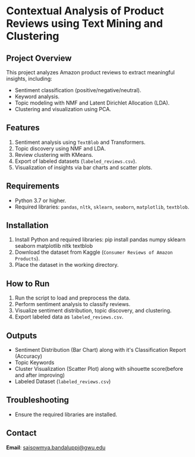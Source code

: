 # Contextual Analysis of Product Reviews using Text Mining and Clustering

## Project Overview
This project analyzes Amazon product reviews to extract meaningful insights, including:
- Sentiment classification (positive/negative/neutral).
- Keyword analysis.
- Topic modeling with NMF and Latent Dirichlet Allocation (LDA).
- Clustering and visualization using PCA.

## Features
1. Sentiment analysis using `TextBlob` and Transformers.
2. Topic discovery using NMF and LDA.
3. Review clustering with KMeans.
4. Export of labeled datasets (`labeled_reviews.csv`).
5. Visualization of insights via bar charts and scatter plots.

## Requirements
- Python 3.7 or higher.
- Required libraries: `pandas`, `nltk`, `sklearn`, `seaborn`, `matplotlib`, `textblob`.

## Installation
1. Install Python and required libraries: pip install pandas numpy sklearn seaborn matplotlib nltk textblob
2. Download the dataset from Kaggle (`Consumer Reviews of Amazon Products`).
3. Place the dataset in the working directory.

## How to Run
1. Run the script to load and preprocess the data.
2. Perform sentiment analysis to classify reviews.
3. Visualize sentiment distribution, topic discovery, and clustering.
4. Export labeled data as `labeled_reviews.csv`.

## Outputs
- Sentiment Distribution (Bar Chart) along with it's Classification Report (Accuracy)
- Topic Keywords 
- Cluster Visualization (Scatter Plot) along with sihouette score(before and after improving)
- Labeled Dataset (`labeled_reviews.csv`)

## Troubleshooting
- Ensure the required libraries are installed.

## Contact
**Email**: saisowmya.bandaluppi@gwu.edu 

